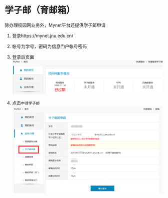 # 学子邮（育邮箱）
除办理校园网业务外，Mynet平台还提供学子邮申请
1. 登录https://mynet.jnu.edu.cn/
2. 帐号为学号，密码为信息门户帐号密码
3. 登录后页面
![alt text](其他问题/img/other01.png)

4. 点击`申请学子邮`
![alt text](其他问题/img/other02.png)

